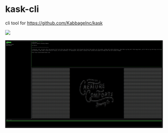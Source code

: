 # kask-cli
cli tool for https://github.com/KabbageInc/kask

![](https://travis-ci.org/TylerReid/kask-cli.svg?branch=master)

![](screenshot.png)